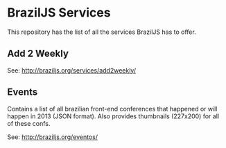 # BrazilJS Services

This repository has the list of all the services BrazilJS has to offer.

## Add 2 Weekly

See: http://braziljs.org/services/add2weekly/

## Events

Contains a list of all brazilian front-end conferences that happened or will happen in 2013 (JSON format). Also provides thumbnails (227x200) for all of these confs.

See: http://braziljs.org/eventos/